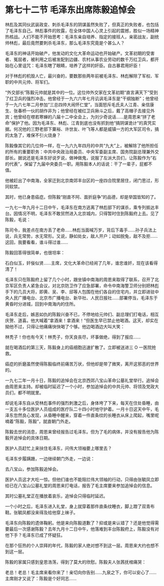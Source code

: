 # 第七十二节 毛泽东出席陈毅追悼会

林彪及其同伙武装政变、刺杀毛泽东的阴谋虽然失败了，但真正的失败者，也包括了毛泽东自己。林彪事件的败露，在全体中国人心灵上引起的震撼，胜似一场精神热核战。人们不能不开始思考：毛泽东亲自培养、指定的接班人，亲密战友，副统帅林彪，最后竟然要刺杀毛泽东，那么毛泽东究竟是个甚么人？

毛泽东的神话开始破产，他发动的文化大革命运动也开始破产。文革初期的受害者、冤屈者，被利用之后被发配到边疆、农村从事农业劳动的数千万红卫兵，都开始在心里诅咒：毛泽东瞎了眼睛，培养了这样的奸臣。自古暴君用奸臣！

对于林彪的机毁人亡，最兴奋的，要数那些两年前被毛泽东、林彪解除了军权、军职的中共元帅、将军们。

“外交部长”陈毅元帅就是其中的一位。这位帅外交家在文革初期“直言满天下”受到了红卫兵的强烈冲击。他曾经于一九六六年七月讥讽毛泽东是“干纲独断”；他曾经于一九六七年二月参加“三总四帅大闹怀仁堂”，当面怒斥毛氏夫人江青、亲信康生、张春桥一伙的胡作非为；他曾经在被红卫兵揪斗之后，戴了高帽子去接见外宾；他曾经在噤若寒蝉的八届十二中全会上，为刘少奇说话……是周恩来“拼了老命”保护了他。因为毛泽东、林彪、江青到底也没有抓到他“搞阴谋诡计”的真凭实据。何况他的三野老部下粟裕、许世友、叶飞等人都是威镇一方的大军区司令，搞的太急了，难保不引火烧身？

陈毅像其它的几位帅一样，在一九六九年四月的中共“九大”上，被解除了他所担任的所有的重要职务：中共中央政治局委员、中央军委副主席、国务院副总理兼外交部长。据说还是毛泽东好说歹说，做神做鬼，说服了左派大员们，让陈毅作为“右的代表”，保留了九届中央委员一职。用陈毅本人的话说：干了一辈子，屁都不值。

他被赶出了中南海，全家迁到北京南郊丰台区的一座四合院里居住，闭门思过，形同软禁。

其时，他已身患癌症。但陈毅“刚直不阿、面折庭争”的品德，却是举国皆知的了。

一九七一年九月十二日中午，毛泽东在南方逃离了林彪部下的谋杀，乘专列抵达丰台。因情况不明，毛泽东不敢贸然进入北京城内，只得暂时住到陈毅府上去。见了陈毅，毛说：

陈司令，我差点在南方丢了老命……林彪当面喊万岁，背后下毒手……孙子兵法上说，兵无常势，水无常形。又说，静如处女，敌人开户；动如脱兔，敌不及拒……这回，我要看看，谁斗得过谁……

陈毅回答得很简单，也很坦率：

石白似玉，奸佞似贤……主席，文化大革命已经闹了几年，谁忠谁奸，现在该看得清了！

毛泽东只在陈毅府上留了几个小时，跟坐镇中南海的周恩来取得了联系，召开了北京军区负责人紧急会议，对北京防卫作了应急部署，命令中南海警卫师分别把林彪手下的几员大将，即黄、吴、李、邱等人包围在他们各自的住宅内，并立即进驻中央人民广播电台、北京市广播电台、新华社、人民日报社……部署停当，毛泽东于黄昏时分进城，回到中南海内的住所。

毛泽东走后，嫉恶如仇的陈毅兴奋不已，不停地给元帅们、副总理们打电话，相互庆贺、道喜。他大喊着“拿酒来！拿酒来！”但医生早已禁止他喝酒。这天，却实在拗他不过，只得让他痛痛快快喝了个够。他边喝酒边大叫大笑：

林秃子！你也有今天！林秃子，你天良丧尽，坏事做绝，得到了报应……

就在喝酒后的第三天，陈毅身上的癌细胞迅速扩散了。立即被送进三 O 一医院抢救。

癌症的折磨虽然使得陈毅临终前痛苦万状，但他却是带了微笑，离开这邪恶的世界的。

一九七二年一月十日，陈毅的追悼会在北京西郊八宝山革命公墓礼堂举行。追悼会由周恩来主持。却被临时延迟了一个小时，参加追悼会的中共元帅、将领及党政大员们，都不明就里。

却说毛泽东自从受林彪事件的强烈刺激之后，身体垮了下来，每天在住处昏睡，由一支五十多位医护人员组成的医疗队二十四小时地守护着。一月十日这天中午，毛泽东忽然良心发现，从昏睡中醒来，穿着一件直条纹的长睡衣从床上爬起，嘴里呢喃着“陈毅，陈毅”，就直朝门外走。

陈毅去世的消息，周恩来曾经报告过毛泽东。但为了毛的病体，并没有报告他为陈毅开追悼会的具体日期。

医护人员赶忙上来扶住毛泽东，问伟大领袖要上哪里去？

毛泽东步履蹒跚，一边继续朝门外走，一边说：

去八宝山，参加陈毅追悼会。

医护人员这才大吃一惊。但他们谁也不能阻拦伟大领袖的行动，只得由张毓凤立即给已在八宝山公墓礼堂的周恩来打电话，报告了毛主席要来参加追悼会的信息。

其时公墓礼堂正在播放着哀乐，追悼会只得临时延迟。

一个小时之后，毛泽东进入礼堂，身上就穿着那件直条纹睡衣，脚上蹬了双青布鞋。张毓凤都没来得及给他穿上袜子。

毛泽东向陈毅的遗体鞠躬。他是来向陈毅道歉了？抑或是来认错了？还是他觉得需要最后一次感谢陈毅？去年九月十二日中午，他落难到丰台陈毅府上，陈毅没有对他下手？毛泽东已成了怀疑狂。

在那个狂热的个人崇拜的年代，陈毅的家人绝对想不到这一层。周恩来大约也想不到这一层。

陈毅的家属只感到皇恩浩荡，得到了莫大的欣慰。陈毅夫人张茜抚棺痛哭：

老总！老总！毛主席来看你来了！亲切向你告别……九泉之下，你可以安心了……主席刚才又说了：陈毅是个好同志……
